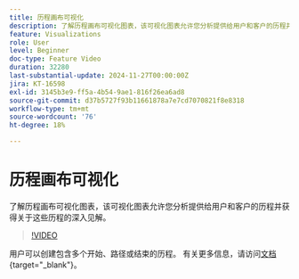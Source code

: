 ```yaml
---
title: 历程画布可视化
description: 了解历程画布可视化图表，该可视化图表允许您分析提供给用户和客户的历程并获得关于这些历程的深入见解。
feature: Visualizations
role: User
level: Beginner
doc-type: Feature Video
duration: 32280
last-substantial-update: 2024-11-27T00:00:00Z
jira: KT-16598
exl-id: 3145b3e9-ff5a-4b54-9ae1-816f26ea6ad8
source-git-commit: d37b5727f93b11661878a7e7cd7070821f8e8318
workflow-type: tm+mt
source-wordcount: '76'
ht-degree: 18%

---
```


# 历程画布可视化

了解历程画布可视化图表，该可视化图表允许您分析提供给用户和客户的历程并获得关于这些历程的深入见解。

>[!VIDEO](https://video.tv.adobe.com/v/3440636/?learn=on&captions=chi_hans)

用户可以创建包含多个开始、路径或结束的历程。 有关更多信息，请访问[文档](https://experienceleague.adobe.com/zh-hans/docs/analytics-platform/using/cja-workspace/visualizations/journey-canvas/journey-canvas){target="_blank"}。

